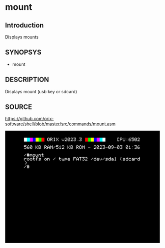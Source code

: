 # mount

## Introduction

Displays mounts

## SYNOPSYS

+ mount

## DESCRIPTION

Displays mount (usb key or sdcard)

## SOURCE

https://github.com/orix-software/shell/blob/master/src/commands/mount.asm

![mount](imgs/mount.png)
